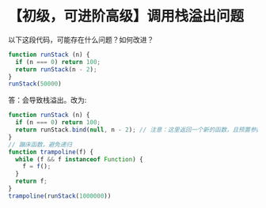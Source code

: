 # 【初级，可进阶高级】调用栈溢出问题

以下这段代码，可能存在什么问题？如何改进？

```js
function runStack (n) {
  if (n === 0) return 100;
  return runStack(n - 2);
}
runStack(50000)
```

答：会导致栈溢出。改为:

```js
function runStack (n) {
  if (n === 0) return 100;
  return runStack.bind(null, n - 2); // 注意：这里返回一个新的函数，且预置参数
}
// 蹦床函数，避免递归
function trampoline(f) {
  while (f && f instanceof Function) {
    f = f();
  }
  return f;
}
trampoline(runStack(1000000))
```
